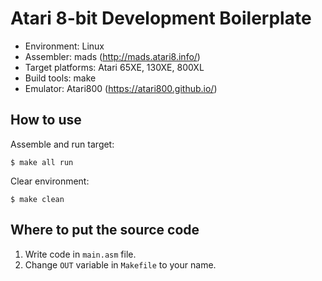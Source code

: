 Atari 8-bit Development Boilerplate
===================================

- Environment: Linux
- Assembler: mads (http://mads.atari8.info/)
- Target platforms: Atari 65XE, 130XE, 800XL
- Build tools: make
- Emulator: Atari800 (https://atari800.github.io/)


How to use
----------

Assemble and run target:

```
$ make all run
```

Clear environment:

```
$ make clean
```


Where to put the source code
----------------------------

1. Write code in `main.asm` file.
2. Change `OUT` variable in `Makefile` to your name.
